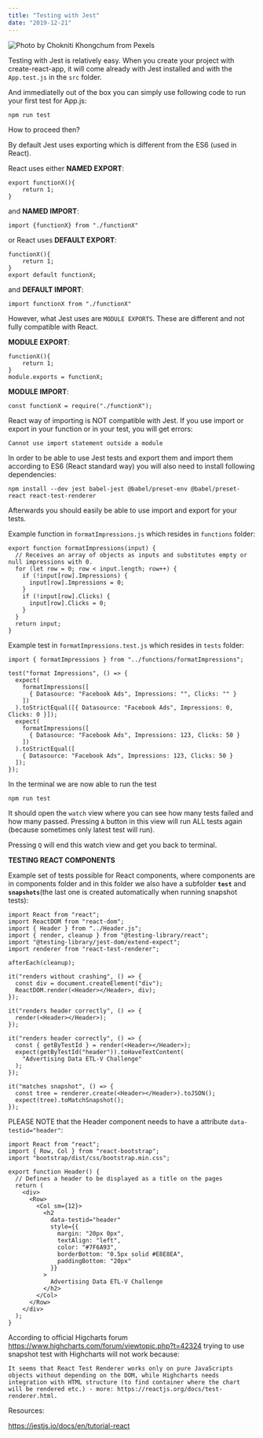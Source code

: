 ```yaml
---
title: "Testing with Jest"
date: "2019-12-21"
---
```


![](https://i.imgur.com/cbhYcg2.jpg "Photo by Chokniti Khongchum from Pexels")

Testing with Jest is relatively easy. When you create your project with create-react-app, it will come already with Jest installed and with the <code>App.test.js</code> in the <code>src</code> folder.

And immediatelly out of the box you can simply use following code to run your first test for App.js:
```
npm run test
```
How to proceed then?

By default Jest uses exporting which is different from the ES6 (used in React).

React uses either **NAMED EXPORT**:
```
export functionX(){
	return 1;
}
```
and **NAMED IMPORT**:
```
import {functionX} from "./functionX"
```

or React uses **DEFAULT EXPORT**:
```
functionX(){
	return 1;
}
export default functionX;
```
and **DEFAULT IMPORT**:
```
import functionX from "./functionX"
```


However, what Jest uses are <code>MODULE EXPORTS</code>. These are different and not fully compatible with React.

**MODULE EXPORT**:
```
functionX(){
	return 1;
}
module.exports = functionX;
```

**MODULE IMPORT**:
```
const functionX = require("./functionX");
```

React way of importing is NOT compatible with Jest. If you use import or export in your function or in your test, you will get errors:
```
Cannot use import statement outside a module
```

In order to be able to use Jest tests and export them and import them according to ES6 (React standard way) you will also need to install following dependencies:
```
npm install --dev jest babel-jest @babel/preset-env @babel/preset-react react-test-renderer
```

Afterwards you should easily be able to use import and export for your tests.

Example function in <code>formatImpressions.js</code> which resides in <code>functions</code> folder:
```
export function formatImpressions(input) {
  // Receives an array of objects as inputs and substitutes empty or null impressions with 0.
  for (let row = 0; row < input.length; row++) {
    if (!input[row].Impressions) {
      input[row].Impressions = 0;
    }
    if (!input[row].Clicks) {
      input[row].Clicks = 0;
    }
  }
  return input;
}

```

Example test in <code>formatImpressions.test.js</code> which resides in <code>tests</code> folder:
```
import { formatImpressions } from "../functions/formatImpressions";

test("format Impressions", () => {
  expect(
    formatImpressions([
      { Datasource: "Facebook Ads", Impressions: "", Clicks: "" }
    ])
  ).toStrictEqual([{ Datasource: "Facebook Ads", Impressions: 0, Clicks: 0 }]);
  expect(
    formatImpressions([
      { Datasource: "Facebook Ads", Impressions: 123, Clicks: 50 }
    ])
  ).toStrictEqual([
    { Datasource: "Facebook Ads", Impressions: 123, Clicks: 50 }
  ]);
});

```

In the terminal we are now able to run the test
```
npm run test
```

It should open the <code>watch</code> view where you can see how many tests failed and how many passed. Pressing <code>A</code> button in this view will run ALL tests again (because sometimes only latest test will run). 

Pressing <code>Q</code> will end this watch view and get you back to terminal.

**TESTING REACT COMPONENTS**

Example set of tests possible for React components, where components are in components folder and in this folder we also have a subfolder <code>__test__</code> and <code>__snapshots__</code>(the last one is created automatically when running snapshot tests):
```
import React from "react";
import ReactDOM from "react-dom";
import { Header } from "../Header.js";
import { render, cleanup } from "@testing-library/react";
import "@testing-library/jest-dom/extend-expect";
import renderer from "react-test-renderer";

afterEach(cleanup);

it("renders without crashing", () => {
  const div = document.createElement("div");
  ReactDOM.render(<Header></Header>, div);
});

it("renders header correctly", () => {
  render(<Header></Header>);
});

it("renders header correctly", () => {
  const { getByTestId } = render(<Header></Header>);
  expect(getByTestId("header")).toHaveTextContent(
    "Advertising Data ETL-V Challenge"
  );
});

it("matches snapshot", () => {
  const tree = renderer.create(<Header></Header>).toJSON();
  expect(tree).toMatchSnapshot();
});
```
PLEASE NOTE that the Header component needs to have a attribute <code>data-testid="header"</code>:
```
import React from "react";
import { Row, Col } from "react-bootstrap";
import "bootstrap/dist/css/bootstrap.min.css";

export function Header() {
  // Defines a header to be displayed as a title on the pages
  return (
    <div>
      <Row>
        <Col sm={12}>
          <h2
            data-testid="header"
            style={{
              margin: "20px 0px",
              textAlign: "left",
              color: "#7F6A93",
              borderBottom: "0.5px solid #E8E8EA",
              paddingBottom: "20px"
            }}
          >
            Advertising Data ETL-V Challenge
          </h2>
        </Col>
      </Row>
    </div>
  );
}
```

According to official Higcharts forum https://www.highcharts.com/forum/viewtopic.php?t=42324 trying to use snapshot test with Highcharts will not work because:
```
It seems that React Test Renderer works only on pure JavaScripts objects without depending on the DOM, while Highcharts needs integration with HTML structure (to find container where the chart will be rendered etc.) - more: https://reactjs.org/docs/test-renderer.html.
```

Resources: 

https://jestjs.io/docs/en/tutorial-react
